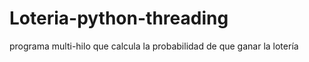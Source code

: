 # Loteria-python-threading
programa multi-hilo que calcula la probabilidad de que ganar la lotería 
